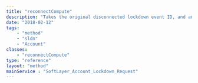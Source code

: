 ```yaml
---
title: "reconnectCompute"
description: "Takes the original disconnected lockdown event ID, and an optional reconnect date. If no reconnect date is passed with the API call, the account reconnection will happen immediately. Otherwise, the account reconnection will happen on the date given. The associated lockdown event will be unlocked and closed at that time. "
date: "2018-02-12"
tags:
    - "method"
    - "sldn"
    - "Account"
classes:
    - "reconnectCompute"
type: "reference"
layout: "method"
mainService : "SoftLayer_Account_Lockdown_Request"
---
```

